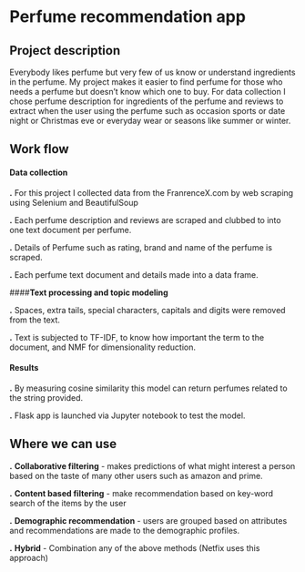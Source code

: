 # Perfume recommendation app

## Project description

Everybody likes perfume but very few of us know or understand ingredients in the perfume. My project makes it easier to find perfume for those who needs a perfume but doesn’t know which one to buy. For data collection I chose perfume description for ingredients of the perfume and reviews to extract when the user using the perfume such as occasion sports or date night or Christmas eve or everyday wear or seasons like summer or winter.

## Work flow 

#### Data collection

**.** For this project I collected data from the FranrenceX.com by web scraping using Selenium and BeautifulSoup

**.** Each perfume description and reviews are scraped and clubbed to into one text document per perfume.

**.** Details of Perfume such as rating, brand and name of the perfume is scraped.

**.** Each perfume text document and details made into a data frame.

####**Text processing and topic modeling**

**.** Spaces, extra tails, special characters, capitals and digits were removed from the text.

**.** Text is subjected to TF-IDF, to know how important the term to the document, and NMF for dimensionality reduction.

####  Results

**.** By measuring cosine similarity this model can return perfumes related to the string provided.

**.** Flask app is launched via Jupyter notebook to test the model.

## Where we can use 

**.** **Collaborative filtering** - makes predictions of what might interest a person based on the taste of many other users such as amazon and prime.

**.** **Content based filtering** - make recommendation based on key-word search of the items by the user 

**.** **Demographic recommendation** - users are grouped based on attributes and recommendations are made to the demographic profiles.

**.** **Hybrid** - Combination any of the above methods (Netfix uses this approach)

